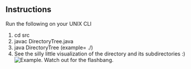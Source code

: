 ## Instructions
Run the following on your UNIX CLI
1. cd src
2. javac DirectoryTree.java
3. java DirectoryTree <rootDirectoryPath> (example= ./)
4. See the silly little visualization of the directory and its subdirectories :)
![Example. Watch out for the flashbang.](https://github.com/bodoque007/DirectoryTreeVisualizer/assets/63447579/f1ee14cf-389f-4f76-a132-6cd2d78074f5)
